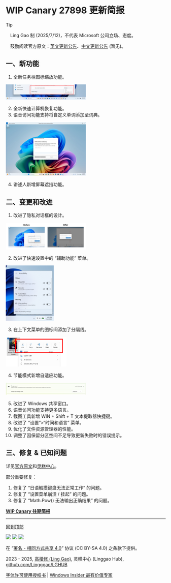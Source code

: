 <SPAN ID = 'HEAD'/>

# WIP Canary 27898 更新简报

> [!TIP]
>
> &emsp;Ling Gao 制 (2025/7/12)，不代表 Microsoft 公司立场、态度。
>
> &emsp;鼓励阅读官方原文：[英文更新公告](https://blogs.windows.com/windows-insider/2025/07/11/announcing-windows-11-insider-preview-build-27898-canary-channel)、[中文更新公告]() (暂无)。

## 一、新功能

1. 全新任务栏图标缩放功能。

<img src="https://github.com/Lingggao/LGHUB/blob/main/Images/27898_1.png?raw=true" width = "50%" />

2. 全新快速计算机恢复功能。
3. 语音访问功能支持将自定义单词添加至词典。

<img src="https://github.com/Lingggao/LGHUB/blob/main/Images/27898_2.png?raw=true" width = "50%" />

4. 讲述人新增屏幕遮挡功能。

## 二、变更和改进

1. 改进了隐私对话框的设计。

<img src="https://github.com/Lingggao/LGHUB/blob/main/Images/27898_3.png?raw=true" width = "50%" />

2. 改进了快速设置中的 “辅助功能” 菜单。

<img src="https://github.com/Lingggao/LGHUB/blob/main/Images/27898_4.png?raw=true" width = "30%" />

3. 在上下文菜单的图标间添加了分隔线。

<img src="https://github.com/Lingggao/LGHUB/blob/main/Images/27898_5.png?raw=true" width = "38%" />

4. 节能模式新增自适应功能。

<img src="https://github.com/Lingggao/LGHUB/blob/main/Images/27898_6.png?raw=true" width = "50%" />

5. 改进了 Windows 共享窗口。
6. 语音访问功能支持更多语言。
7. 截图工具新增 WIN + Shift + T 文本提取器快捷键。
8. 改进了 “设置”>“时间和语言” 菜单。
9. 优化了文件资源管理器的性能。
10. 调整了因保留分区空间不足导致更新失败时的错误提示。

## 三、修复 & 已知问题

详见[官方原文](https://blogs.windows.com/windows-insider/2025/07/11/announcing-windows-11-insider-preview-build-27898-canary-channel)和[灵糕中心](https://github.com/Lingggao/LGHUB)。

部分重要修复：

1. 修复了 “日语触摸键盘无法正常工作” 的问题。
2. 修复了 “设置菜单崩溃 / 挂起” 的问题。
3. 修复了 “Math.Pow() 无法输出正确结果” 的问题。

[**WIP Canary 往期简报**](Documents/Canary_Previous)

---

[回到顶部](#HEAD)

<img src="https://mirrors.creativecommons.org/presskit/icons/cc.xlarge.png" width = "3%" /> <img src="https://mirrors.creativecommons.org/presskit/icons/by.xlarge.png" width = "3%" /> <img src="https://mirrors.creativecommons.org/presskit/icons/sa.xlarge.png" width = "3%" />

在 “[署名 - 相同方式共享 4.0](https://creativecommons.org/licenses/by-sa/4.0/legalcode.zh-Hans)” 协议 (CC BY-SA 4.0) 之条款下提供。

2023 - 2025, [高楷修 (Ling Gao)](https://github.com/Lingggao), 灵糕中心 (Linggao Hub), [github.com/Lingggao/LGHUB](https://github.com/Lingggao/LGHUB)

[字体许可使用授权书](Images/字体许可使用授权书.png) | [Windows Insider 最有价值专家](https://github.com/Lingggao/LGHUB/blob/main/Images/Windows%20Insider%20MVP.png?raw=true)